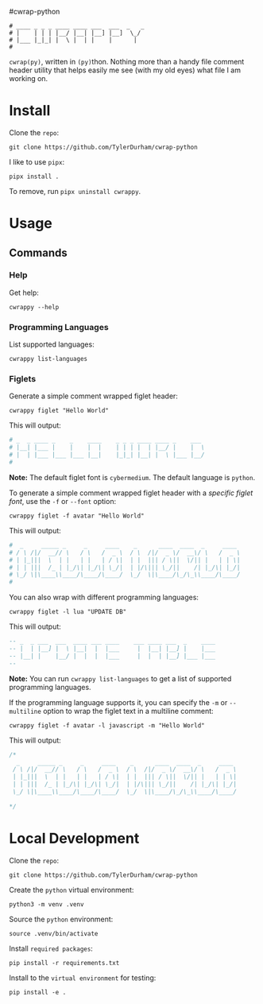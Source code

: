 #cwrap-python

``` shell
# ____ _ _ _ ____ ____ ___  ___  _   _ 
# |    | | | |__/ |__| |__] |__]  \_/  
# |___ |_|_| |  \ |  | |    |      |   
#                                      
```

`cwrap(py)`, written in `(py)`thon. Nothing more than a handy file comment header utility that helps easily me see (with my old eyes) what file I am working on.  

# Install

Clone the `repo`:

``` shell
git clone https://github.com/TylerDurham/cwrap-python
```

I like to use `pipx`:

``` shell
pipx install .  
```

To remove, run `pipx uninstall cwrappy`.

# Usage

## Commands

### Help

Get help:

``` shell
cwrappy --help
```

### Programming Languages

List supported languages:

``` shell
cwrappy list-languages
```

### Figlets

Generate a simple comment wrapped figlet header:

``` shell
cwrappy figlet "Hello World"
```
This will output:

``` python
# _  _ ____ _    _    ____    _ _ _ ____ ____ _    ___  
# |__| |___ |    |    |  |    | | | |  | |__/ |    |  \ 
# |  | |___ |___ |___ |__|    |_|_| |__| |  \ |___ |__/ 
#                                                       
```

**Note:** The default figlet font is `cybermedium`. The default language is `python`.

To generate a simple comment wrapped figlet header with a *specific figlet font*, use the `-f` or `--font` option:

``` shell
cwrappy figlet -f avatar "Hello World"
```
This will output:

``` python
#  _     _____ _     _     ____    _      ____  ____  _     ____ 
# / \ /|/  __// \   / \   /  _ \  / \  /|/  _ \/  __\/ \   /  _ \
# | |_|||  \  | |   | |   | / \|  | |  ||| / \||  \/|| |   | | \|
# | | |||  /_ | |_/\| |_/\| \_/|  | |/\||| \_/||    /| |_/\| |_/|
# \_/ \|\____\\____/\____/\____/  \_/  \|\____/\_/\_\\____/\____/
#                                                                
```

You can also wrap with different programming languages:

``` shell
cwrappy figlet -l lua "UPDATE DB"
```

This will output:

``` lua
-- _  _ ___  ___  ____ ___ ____    ___ ____ ___  _    ____ 
-- |  | |__] |  \ |__|  |  |___     |  |__| |__] |    |___ 
-- |__| |    |__/ |  |  |  |___     |  |  | |__] |___ |___ 
--                                                         
```

**Note:** You can run `cwrappy list-languages` to get a list of supported programming languages.


If the programming language supports it, you can specify the `-m` or `--multiline` option to wrap the figlet text in a multiline comment:

``` shell
cwrappy figlet -f avatar -l javascript -m "Hello World"
```
This will output:

``` javascript
/*
  _     _____ _     _     ____    _      ____  ____  _     ____ 
 / \ /|/  __// \   / \   /  _ \  / \  /|/  _ \/  __\/ \   /  _ \
 | |_|||  \  | |   | |   | / \|  | |  ||| / \||  \/|| |   | | \|
 | | |||  /_ | |_/\| |_/\| \_/|  | |/\||| \_/||    /| |_/\| |_/|
 \_/ \|\____\\____/\____/\____/  \_/  \|\____/\_/\_\\____/\____/
                                                                
*/

```

# Local Development

Clone the `repo`:

``` shell
git clone https://github.com/TylerDurham/cwrap-python
```

Create the `python` virtual environment:

``` shell
python3 -m venv .venv
```

Source the `python` environment:

``` shell
source .venv/bin/activate
```

Install `required packages`:

``` shell
pip install -r requirements.txt
```

Install to the `virtual environment` for testing:

``` shell
pip install -e .
```
